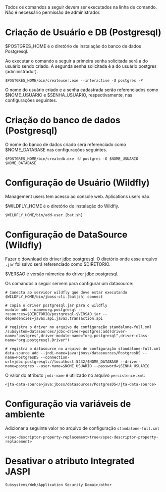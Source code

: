 Todos os comandos a seguir devem ser executados na linha de comando. Não é necessário permissão de administrador.

# Criação de Usuário e DB (Postgresql)

$POSTGRES_HOME é o diretório de instalação do banco de dados Postgresql.

Ao executar o comando a seguir a primeira senha solicitada será a do usuário sendo criado. A segunda senha solicitada é a do usuário postgres (administrador).

    $POSTGRES_HOME/bin/createuser.exe --interactive -U postgres -P

O nome do usuário criado e a senha cadastrada serão referenciados como $NOME_USUARIO e $SENHA_USUARIO, respectivamente, nas configurações seguintes.


# Criação do banco de dados (Postgresql)

O nome do banco de dados criado será referenciado como $NOME_DATABASE nas configurações seguintes.

    $POSTGRES_HOME/bin/createdb.exe -U postgres -O $NOME_USUARIO $NOME_DATABASE


# Configuração de Usuário (Wildfly)

Management users tem acesso ao console web. Aplications users não.

$WILDFLY_HOME é o diretório de instalação do Wildfly.

    $WILDFLY_HOME/bin/add-user.[bat|sh]


# Configuração de DataSource (Wildfly)

Fazer o download do driver jdbc postgresql. O diretório onde esse arquivo ``.jar`` foi salvo será referenciado como $DIRETORIO.

$VERSAO é versão númerica do driver jdbc postgresql.

Os comandos a seguir servem para configurar um datasource:

    # Conecta ao servidor wildfly que deve estar executando
    $WILDFLY_HOME/bin/jboss-cli.[bat|sh] connect

    # copia o driver postgresql.jar para o wildfly
    module add --name=org.postgresql --resources=$DIRETORIO/postgresql-$VERSAO.jar --dependencies=javax.api,javax.transaction.api

    # registra o driver no arquivo de configuração standalone-full.xml
    /subsystem=datasources/jdbc-driver=postgres:add(driver-name="postgres",driver-module-name="org.postgresql",driver-class-name="org.postgresql.Driver")

    # registra o datasource no arquivo de configuração standalone-full.xml
    data-source add --jndi-name=java:jboss/datasources/PostgresDS --name=PostgresDS --connection-url=jdbc:postgresql://localhost:5432/$NOME_DATABASE --driver-name=postgres --user-name=$NOME_USUARIO --password=$SENHA_USUARIO

O valor do atributo ``jndi-name`` é utilizado no arquivo ``persistence.xml``:

    <jta-data-source>java:jboss/datasources/PostgresDS</jta-data-source>

# Configuração via variáveis de ambiente

Adicionar a seguinte valor no arquivo de configuração ``standalone-full.xml``

    <spec-descriptor-property-replacement>true</spec-descriptor-property-replacement>


# Desativar o atributo Integrated JASPI

    Subsystems/Web/Application Security Domain/other
